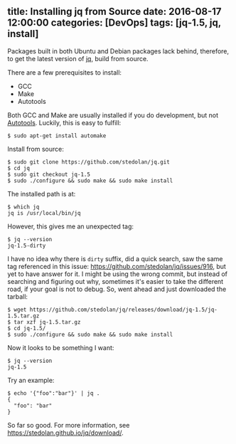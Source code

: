 title: Installing jq from Source
date: 2016-08-17 12:00:00
categories: [DevOps]
tags: [jq-1.5, jq, install]
---

Packages built in both Ubuntu and Debian packages lack behind, therefore, to get the latest version of [jq], build from source.

There are a few prerequisites to install:

- GCC
- Make
- Autotools

Both GCC and Make are usually installed if you do development, but not [Autotools]. Luckily, this is easy to fulfill:

```
$ sudo apt-get install automake
```

Install from source:

```
$ sudo git clone https://github.com/stedolan/jq.git
$ cd jq
$ sudo git checkout jq-1.5
$ sudo ./configure && sudo make && sudo make install
```

The installed path is at:

```
$ which jq
jq is /usr/local/bin/jq
```

However, this gives me an unexpected tag:

```
$ jq --version
jq-1.5-dirty
```

<!-- more -->

I have no idea why there is `dirty` suffix, did a quick search, saw the same tag referenced in this issue: <https://github.com/stedolan/jq/issues/916>, but yet to have answer for it. I might be using the wrong commit, but instead of searching and figuring out why, sometimes it's easier to take the different road, if your goal is not to debug. So, went ahead and just downloaded the tarball:

```
$ wget https://github.com/stedolan/jq/releases/download/jq-1.5/jq-1.5.tar.gz
$ tar xzf jq-1.5.tar.gz
$ cd jq-1.5/
$ sudo ./configure && sudo make && sudo make install
```

Now it looks to be something I want:

```
$ jq --version
jq-1.5
```

Try an example:

```
$ echo '{"foo":"bar"}' | jq .
{
  "foo": "bar"
}
```

So far so good. For more information, see <https://stedolan.github.io/jq/download/>.


[jq]: https://stedolan.github.io/jq/
[Autotools]: https://www.gnu.org/software/automake/
